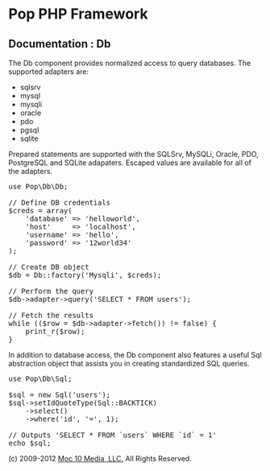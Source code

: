 Pop PHP Framework
=================

Documentation : Db
------------------

The Db component provides normalized access to query databases. The supported adapters are:

* sqlsrv
* mysql
* mysqli
* oracle
* pdo
* pgsql
* sqlite

Prepared statements are supported with the SQLSrv, MySQLi, Oracle, PDO, PostgreSQL and SQLite adapaters. Escaped values are available for all of the adapters.

<pre>
use Pop\Db\Db;

// Define DB credentials
$creds = array(
    'database' => 'helloworld',
    'host'     => 'localhost',
    'username' => 'hello',
    'password' => '12world34'
);

// Create DB object
$db = Db::factory('Mysqli', $creds);

// Perform the query
$db->adapter->query('SELECT * FROM users');

// Fetch the results
while (($row = $db->adapter->fetch()) != false) {
    print_r($row);
}
</pre>

In addition to database access, the Db component also features a useful Sql abstraction object that assists you in creating standardized SQL queries.

<pre>
use Pop\Db\Sql;

$sql = new Sql('users');
$sql->setIdQuoteType(Sql::BACKTICK)
    ->select()
    ->where('id', '=', 1);

// Outputs 'SELECT * FROM `users` WHERE `id` = 1'
echo $sql;
</pre>

(c) 2009-2012 [Moc 10 Media, LLC.](http://www.moc10media.com) All Rights Reserved.
